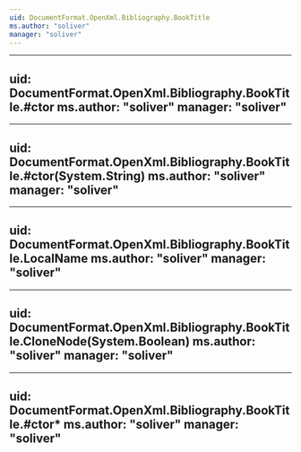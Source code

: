 ```yaml
---
uid: DocumentFormat.OpenXml.Bibliography.BookTitle
ms.author: "soliver"
manager: "soliver"
---
```


---
uid: DocumentFormat.OpenXml.Bibliography.BookTitle.#ctor
ms.author: "soliver"
manager: "soliver"
---

---
uid: DocumentFormat.OpenXml.Bibliography.BookTitle.#ctor(System.String)
ms.author: "soliver"
manager: "soliver"
---

---
uid: DocumentFormat.OpenXml.Bibliography.BookTitle.LocalName
ms.author: "soliver"
manager: "soliver"
---

---
uid: DocumentFormat.OpenXml.Bibliography.BookTitle.CloneNode(System.Boolean)
ms.author: "soliver"
manager: "soliver"
---

---
uid: DocumentFormat.OpenXml.Bibliography.BookTitle.#ctor*
ms.author: "soliver"
manager: "soliver"
---
